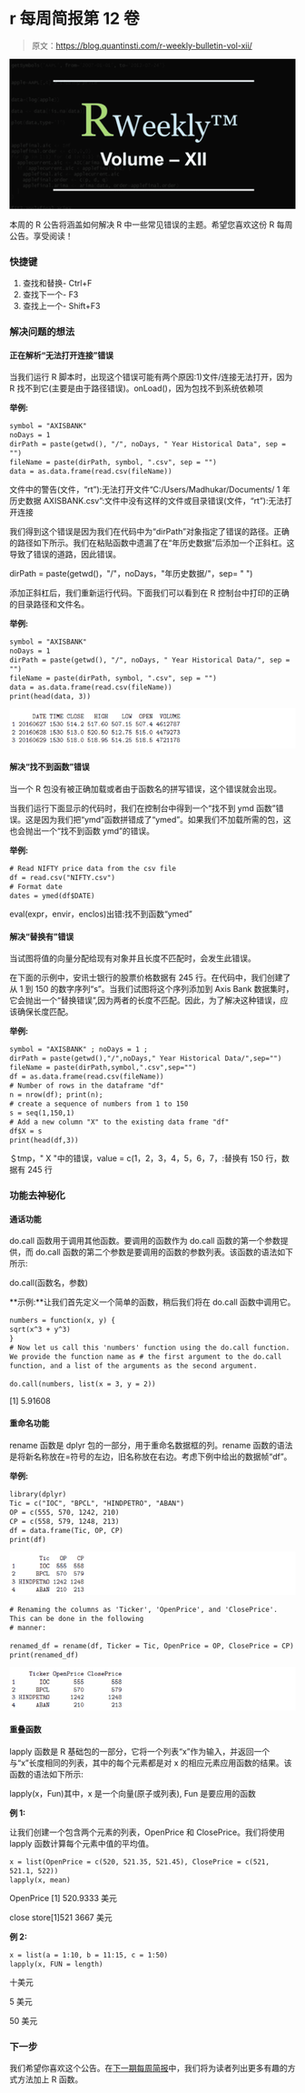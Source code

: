 # r 每周简报第 12 卷

> 原文：<https://blog.quantinsti.com/r-weekly-bulletin-vol-xii/>

![](img/1e84dfdb9ae961220efbb679abaacd33.png)

本周的 R 公告将涵盖如何解决 R 中一些常见错误的主题。希望您喜欢这份 R 每周公告。享受阅读！

### 快捷键

1.  查找和替换- Ctrl+F
2.  查找下一个- F3
3.  查找上一个- Shift+F3

### 解决问题的想法

#### 正在解析“无法打开连接”错误

当我们运行 R 脚本时，出现这个错误可能有两个原因:1)文件/连接无法打开，因为 R 找不到它(主要是由于路径错误)。onLoad()，因为包找不到系统依赖项

**举例:**

```
symbol = "AXISBANK"
noDays = 1
dirPath = paste(getwd(), "/", noDays, " Year Historical Data", sep = "")
fileName = paste(dirPath, symbol, ".csv", sep = "")
data = as.data.frame(read.csv(fileName))
```

文件中的警告(文件，“rt”):无法打开文件“C:/Users/Madhukar/Documents/ 1 年历史数据 AXISBANK.csv”:文件中没有这样的文件或目录错误(文件，“rt”):无法打开连接

我们得到这个错误是因为我们在代码中为“dirPath”对象指定了错误的路径。正确的路径如下所示。我们在粘贴函数中遗漏了在“年历史数据”后添加一个正斜杠。这导致了错误的道路，因此错误。

dirPath = paste(getwd()，"/"，noDays，"年历史数据/"，sep= " ")

添加正斜杠后，我们重新运行代码。下面我们可以看到在 R 控制台中打印的正确的目录路径和文件名。

**举例:**

```
symbol = "AXISBANK"
noDays = 1
dirPath = paste(getwd(), "/", noDays, " Year Historical Data/", sep = "")
fileName = paste(dirPath, symbol, ".csv", sep = "")
data = as.data.frame(read.csv(fileName))
print(head(data, 3))
```

![](img/9c097ed394f4046c478528cc61e7e470.png)

#### 解决“找不到函数”错误

当一个 R 包没有被正确加载或者由于函数名的拼写错误，这个错误就会出现。

当我们运行下面显示的代码时，我们在控制台中得到一个“找不到 ymd 函数”错误。这是因为我们把“ymd”函数拼错成了“ymed”。如果我们不加载所需的包，这也会抛出一个“找不到函数 ymd”的错误。

**举例:**

```
# Read NIFTY price data from the csv file
df = read.csv("NIFTY.csv")
# Format date
dates = ymed(df$DATE)
```

eval(expr，envir，enclos)出错:找不到函数“ymed”

#### 解决“替换有”错误

当试图将值的向量分配给现有对象并且长度不匹配时，会发生此错误。

在下面的示例中，安讯士银行的股票价格数据有 245 行。在代码中，我们创建了从 1 到 150 的数字序列“s”。当我们试图将这个序列添加到 Axis Bank 数据集时，它会抛出一个“替换错误”,因为两者的长度不匹配。因此，为了解决这种错误，应该确保长度匹配。

**举例:**

```
symbol = "AXISBANK" ; noDays = 1 ;
dirPath = paste(getwd(),"/",noDays," Year Historical Data/",sep="")
fileName = paste(dirPath,symbol,".csv",sep="")
df = as.data.frame(read.csv(fileName))
# Number of rows in the dataframe "df"
n = nrow(df); print(n);
# create a sequence of numbers from 1 to 150
s = seq(1,150,1)
# Add a new column "X" to the existing data frame "df"
df$X = s
print(head(df,3))
```

＄tmp，" X "中的错误，value = c(1，2，3，4，5，6，7，:替换有 150 行，数据有 245 行

### 功能去神秘化

#### 通话功能

do.call 函数用于调用其他函数。要调用的函数作为 do.call 函数的第一个参数提供，而 do.call 函数的第二个参数是要调用的函数的参数列表。该函数的语法如下所示:

do.call(函数名，参数)

**示例:**让我们首先定义一个简单的函数，稍后我们将在 do.call 函数中调用它。

```
numbers = function(x, y) {
sqrt(x^3 + y^3)
}
# Now let us call this 'numbers' function using the do.call function. We provide the function name as # the first argument to the do.call function, and a list of the arguments as the second argument.

do.call(numbers, list(x = 3, y = 2))
```

[1] 5.91608

#### 重命名功能

rename 函数是 dplyr 包的一部分，用于重命名数据框的列。rename 函数的语法是将新名称放在=符号的左边，旧名称放在右边。考虑下例中给出的数据帧“df”。

**举例:**

```
library(dplyr)
Tic = c("IOC", "BPCL", "HINDPETRO", "ABAN")
OP = c(555, 570, 1242, 210)
CP = c(558, 579, 1248, 213)
df = data.frame(Tic, OP, CP)
print(df)
```

![](img/0ea776da563c66287a633dd72ee4f8ff.png)

```
# Renaming the columns as 'Ticker', 'OpenPrice', and 'ClosePrice'. This can be done in the following 
# manner:

renamed_df = rename(df, Ticker = Tic, OpenPrice = OP, ClosePrice = CP)
print(renamed_df)
```

![](img/3afea6863cf2087868a7ab337dc85659.png)

#### 重叠函数

lapply 函数是 R 基础包的一部分，它将一个列表“x”作为输入，并返回一个与“x”长度相同的列表，其中的每个元素都是对 x 的相应元素应用函数的结果。该函数的语法如下所示:

lapply(x，Fun)其中，x 是一个向量(原子或列表), Fun 是要应用的函数

**例 1:**

让我们创建一个包含两个元素的列表，OpenPrice 和 ClosePrice。我们将使用 lapply 函数计算每个元素中值的平均值。

```
x = list(OpenPrice = c(520, 521.35, 521.45), ClosePrice = c(521, 521.1, 522))
lapply(x, mean)
```

OpenPrice [1] 520.9333 美元

close store[1]521 3667 美元

**例 2:**

```
x = list(a = 1:10, b = 11:15, c = 1:50)
lapply(x, FUN = length)
```

十美元

5 美元

50 美元

### 下一步

我们希望你喜欢这个公告。在[下一期每周简报](https://blog.quantinsti.com/r-weekly-bulletin-vol-xiii)中，我们将为读者列出更多有趣的方式方法加上 R 函数。